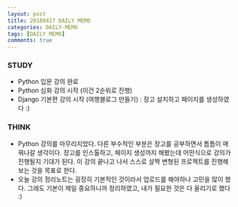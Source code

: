```yaml
---
layout: post
title: 20180417 DAILY MEMO
categories: DAILY-MEMO
tags: [DAILY MEMO]
comments: true
---
```


### STUDY
-  Python 입문 강의 완료 
-  Python 심화 강의 시작 (이건 2순위로 진행)
-  Django 기본편 강의 시작 (여행블로그 만들기) : 장고 설치하고 페이지를 생성하였다 :)


### THINK

- Python 강의를 마무리지었다. 다른 부수적인 부분은 장고를 공부하면서 틈틈이 매꿔나갈 생각이다. 장고를 인스톨하고, 페이지 생성까지 해봤는데 어떤식으로 강의가 진행될지 기대가 된다. 이 강의 끝나고 나서 스스로 살짝 변형된 프로젝트를 진행해 보는 것을 목표로 한다.
- 오늘 강의 정리노트는 굉장히 기본적인 것이라서 업로드를 해야하나 고민을 많이 했다. 그래도 기본이 제일 중요하니까 정리하였고, 내가 필요한 것은 다 올리기로 했다 :)

